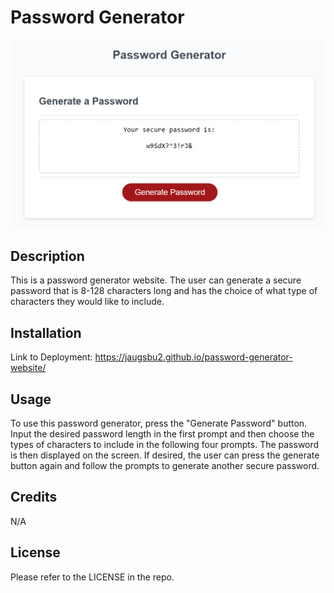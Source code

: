 # Password Generator

![about-section](/Assets/images/password-generator-example.png)

## Description

This is a password generator website. The user can generate a secure password that is 8-128 characters long and has the choice of what type of characters they would like to include.

## Installation

Link to Deployment: https://jaugsbu2.github.io/password-generator-website/

## Usage

To use this password generator, press the "Generate Password" button. Input the desired password length in the first prompt and then choose the types of characters to include in the following four prompts. The password is then displayed on the screen. If desired, the user can press the generate button again and follow the prompts to generate another secure password.


## Credits

N/A

## License

Please refer to the LICENSE in the repo.